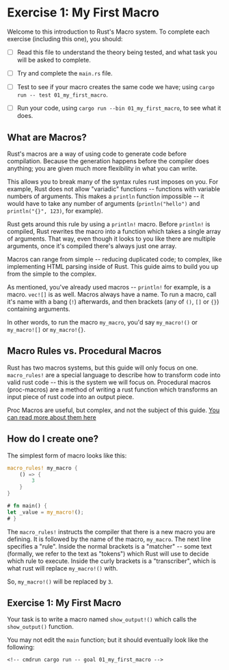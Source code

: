 # Exercise 1: My First Macro

Welcome to this introduction to Rust's Macro system.
To complete each exercise (including this one), you should:

* [ ] Read this file to understand the theory being tested, and what
      task you will be asked to complete.
* [ ] Try and complete the `main.rs` file.
* [ ] Test to see if your macro creates the same code we have; using
      `cargo run -- test 01_my_first_macro`.
* [ ] Run your code, using `cargo run --bin 01_my_first_macro`, to see what it does.


## What are Macros?

Rust's macros are a way of using code to generate code before compilation.
Because the generation happens before the compiler does anything; you are given
much more flexibility in what you can write.

This allows you to break many of the syntax rules rust imposes on you. For
example, Rust does not allow "variadic" functions -- functions with variable
numbers of arguments. This makes a `println` function impossible -- it would
have to take any number of arguments (`println("hello")` and `println("{}",
123)`, for example).

Rust gets around this rule by using a `println!` macro. Before `println!` is
compiled, Rust rewrites the macro into a function which takes a single array of
arguments. That way, even though it looks to you like there are multiple
arguments, once it's compiled there's always just one array.

Macros can range from simple -- reducing duplicated code; to complex,
like implementing HTML parsing inside of Rust. This guide aims to build you up
from the simple to the complex.

As mentioned, you've already used macros -- `println!` for example, is a macro.
`vec![]` is as well. Macros always have a name. To run a macro, call it's name
with a bang (`!`) afterwards, and then brackets (any of `()`, `[]` or `{}`)
containing arguments.

In other words, to run the macro `my_macro`, you'd say `my_macro!()` or
`my_macro![]` or `my_macro!{}`.

## Macro Rules vs. Procedural Macros

Rust has two macros systems, but this guide will only focus on one.
`macro_rules!` are a special language to describe how to transform
code into valid rust code -- this is the system we will focus on.
Procedural macros (proc-macros) are a method of writing a rust function
which transforms an input piece of rust code into an output piece.

Proc Macros are useful, but complex, and not the subject of this guide.
[You can read more about them here](https://doc.rust-lang.org/reference/procedural-macros.html)

## How do I create one?

The simplest form of macro looks like this:

```rust
macro_rules! my_macro {
    () => {
        3
    }
}

# fn main() {
let _value = my_macro!();
# }
```

The `macro_rules!` instructs the compiler that there is a new macro you are
defining. It is followed by the name of the macro, `my_macro`. The next line
specifies a "rule". Inside the normal brackets is a "matcher" -- some text
(formally, we refer to the text as "tokens") which Rust will use to decide
which rule to execute. Inside the curly brackets is a "transcriber", which is
what rust will replace `my_macro!()` with.

So, `my_macro!()` will be replaced by `3`.


## Exercise 1: My First Macro

Your task is to write a macro named `show_output!()` which calls the
`show_output()` function.

You may not edit the `main` function; but it should eventually look like the
following:

<!-- If you can see this text, it means you're not looking at the book.   -->
<!-- Run the cargo command below (without `cmdrun`) to see the real code. -->
```rust,ignore
<!-- cmdrun cargo run -- goal 01_my_first_macro -->
```
